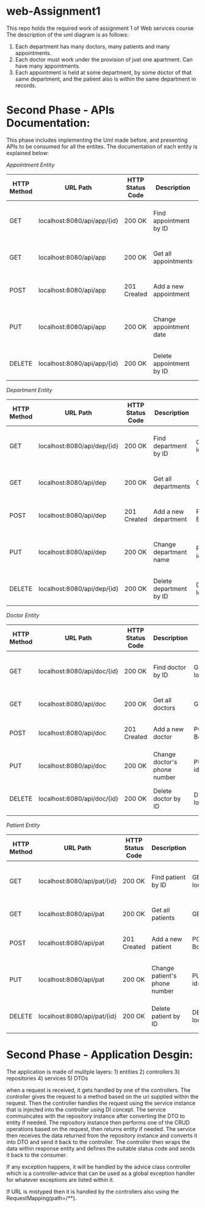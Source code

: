 # web-Assignment1
This repo holds the required work of assignment 1 of Web services course 
The description of the uml diagram is as follows:
1) Each department has many doctors, many patients and many appointments.
2) Each doctor must work under the provision of just one apartment. Can have many appointments.
3) Each appointment is held at some department, by some doctor of that same department, and the patient also is within the same department in records.

# Second Phase - APIs Documentation:
This phase includes implementing the Uml made before, and presenting APIs to be consumed for all the entites.
The documentation of each entity is explained below:

*Appointment Entity*

| HTTP Method | URL Path                              | HTTP Status Code | Description             | Sample Request                                                 | Sample Response                                            |
|-------------|---------------------------------------|-----------------|-------------------------|----------------------------------------------------------------|------------------------------------------------------------|
| GET         | localhost:8080/api/app/{id}    | 200 OK           | Find appointment by ID  | GET localhost:8080/api/app/123                    | 200 OK<br>Content: Appointment details for ID 123         |
| GET         | localhost:8080/api/app        | 200 OK           | Get all appointments    | GET localhost:8080/api/app                       | 200 OK<br>Content: List of all appointments               |
| POST        | localhost:8080/api/app         | 201 Created      | Add a new appointment    | POST localhost:8080/api/app<br>Body: {"date": "2022-02-01"} | 201 Created<br>{"id":"1", "date":"2022-02-01"} |
| PUT         | localhost:8080/api/app   | 200 OK           | Change appointment date | PUT localhost:8080/api/app?id=123&date=2023-05-22 | 200 OK<br>Content: Updated appointment details              |
| DELETE      | localhost:8080/api/app/{id}  | 200 OK           | Delete appointment by ID | DELETE localhost:8080/api/app/123               | 200 OK<br>Content: "Deleted Successfully"                  |


*Department Entity*

| HTTP Method | URL Path                                | HTTP Status Code | Description               | Sample Request                                                       | Sample Response                                                  |
|-------------|-----------------------------------------|-----------------|---------------------------|----------------------------------------------------------------------|------------------------------------------------------------------|
| GET         | localhost:8080/api/dep/{id}    | 200 OK           | Find department by ID      | GET localhost:8080/api/dep/123                        | 200 OK<br>Content: Department details for ID 123                 |
| GET         | localhost:8080/api/dep        | 200 OK           | Get all departments        | GET localhost:8080/api/dep                           | 200 OK<br>Content: List of all departments                       |
| POST        | localhost:8080/api/dep          | 201 Created      | Add a new department       | POST localhost:8080/api/dep<br>Body: Department details | 201 Created<br>Content: Details of the entity added      |
| PUT         | localhost:8080/api/dep             | 200 OK           | Change department name    | PUT localhost:8080/api/dep?id=123&name=New%20Name         | 200 OK<br>Content: Updated department details                    |
| DELETE      | localhost:8080/api/dep/{id}  | 200 OK           | Delete department by ID    | DELETE localhost:8080/api/dep/123                   | 200 OK<br>Content: "Deleted Successfully"                        |


*Doctor Entity*

| HTTP Method | URL Path                                | HTTP Status Code | Description                   | Sample Request                                                       | Sample Response                                                  |
|-------------|-----------------------------------------|-----------------|-------------------------------|----------------------------------------------------------------------|------------------------------------------------------------------|
| GET         | localhost:8080/api/doc/{id}    | 200 OK           | Find doctor by ID             | GET localhost:8080/api/doc/123                           | 200 OK<br>Content: Doctor details for ID 123                      |
| GET         | localhost:8080/api/doc        | 200 OK           | Get all doctors               | GET localhost:8080/api/doc                              | 200 OK<br>Content: List of all doctors                            |
| POST        | localhost:8080/api/doc          | 201 Created      | Add a new doctor              | POST localhost:8080/api/doc<br>Body: Doctor details       | 201 Created<br>Content: Details of the entity added          |
| PUT         | localhost:8080/api/doc       | 200 OK           | Change doctor's phone number  | PUT localhost:8080/api/doc?id=123&number=987654321    | 200 OK<br>Content: Updated doctor details                         |
| DELETE      | localhost:8080/api/doc/{id}  | 200 OK           | Delete doctor by ID           | DELETE localhost:8080/api/doc/123                      | 200 OK<br>Content: "Deleted Successfully"                        |


*Patient Entity*

| HTTP Method | URL Path                                  | HTTP Status Code | Description                   | Sample Request                                                           | Sample Response                                                      |
|-------------|-------------------------------------------|-----------------|-------------------------------|--------------------------------------------------------------------------|----------------------------------------------------------------------|
| GET         | localhost:8080/api/pat/{id}       | 200 OK           | Find patient by ID            | GET localhost:8080/api/pat/123                               | 200 OK<br>Content: Patient details for ID 123                        |
| GET         | localhost:8080/api/pat           | 200 OK           | Get all patients              | GET localhost:8080/api/pat                                  | 200 OK<br>Content: List of all patients                              |
| POST        | localhost:8080/api/pat             | 201 Created      | Add a new patient             | POST localhost:8080/api/pat<br>Body: Patient details          | 201 Created<br>Content: Details of the entity added            |
| PUT         | localhost:8080/api/pat           | 200 OK           | Change patient's phone number | PUT localhost:8080/api/pat?id=123&number=987654321        | 200 OK<br>Content: Updated patient details                           |
| DELETE      | localhost:8080/api/pat/{id}      | 200 OK           | Delete patient by ID          | DELETE localhost:8080/api/pat/123                         | 200 OK<br>Content: "Deleted Successfully"                            |



# Second Phase - Application Desgin:
The application is made of mulitple layers:
	1) entities
	2) controllers
	3) repositories
	4) services
	5) DTOs

when a request is received, it gets handled by one of the controllers.
	The controller gives the request to a method based on the uri supplied within the request.
	Then the controller handles the request using the service instance that is injected into the controller using DI concept.
	The service commuincates with the repository instance after converting the DTO to entity if needed.
	The repository instance then performs one of the CRUD operations based on the request, then returns entity if needed.
	The service then receives the data returned from the repository instance and converts it into DTO and send it back to the controller.
	The controller then wraps the data within response entity and defines the suitable status code and sends it back to the consumer.

If any exception happens, it will be handled by the advice class controller which is a controller-advice that can be used as a global exception handler for whatever exceptions are listed within it.

If URL is mistyped then it is handled by the controllers also using the RequestMapping(path=/**).
